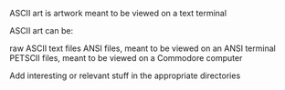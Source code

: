 ASCII art is artwork meant to be viewed on a text terminal

ASCII art can be:

raw ASCII text files
ANSI files, meant to be viewed on an ANSI terminal
PETSCII files, meant to be viewed on a Commodore computer

Add interesting or relevant stuff in the appropriate directories
